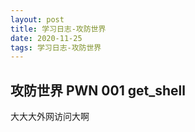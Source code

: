 ```yaml
---
layout: post
title: 学习日志-攻防世界
date: 2020-11-25 
tags: 学习日志-攻防世界
---
```


## 攻防世界 PWN 001 get_shell
大大大外网访问大啊 